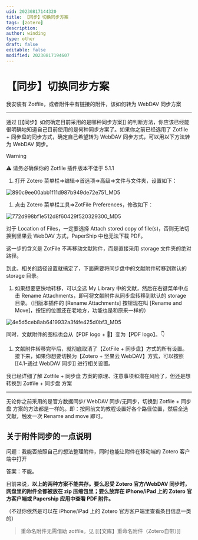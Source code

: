 ```yaml
---
uid: 20230817144320
title: 【同步】切换同步方案
tags: [zotero]
description: 
author: winding
type: other
draft: false
editable: false
modified: 20230817194607
---
```


# 【同步】切换同步方案

我安装有 Zotfile，或者附件中有链接的附件，该如何转为 WebDAV 同步方案

----

通过 [[【同步】如何确定目前采用的是哪种同步方案]] 的判断方法，你应该已经能很明确地知道自己目前使用的是何种同步方案了。如果你之前已经选用了 Zotfile + 同步盘的同步方式，确定自己希望转为 WebDAV 同步方式，可以用以下方法转为 WebDAV 同步。

> [!warning]
> ⚠️ 请务必确保你的 Zotfile 插件版本不低于 5.1.1

1. 打开 Zotero 菜单栏=>编辑=>首选项=>高级=>文件与文件夹，设置如下：

![890c9ee00abb1f11d987b949de72e751_MD5](https://cdn.pkmer.cn/images/202308171548551.png!pkmer)

1. 点击 Zotero 菜单栏工具=>ZotFile Preferences，修改如下：

![772d998bf1e512d8f60429f520329300_MD5](https://cdn.pkmer.cn/images/202308171548552.jpg!pkmer)

对于 Location of Files，一定要选择 Attach stored copy of file(s)，否则无法切换到坚果云 WebDAV 方式，PaperShip 中也无法下载 PDF。

这一步的含义是 ZotFile 不再移动文献附件，而是直接采用 storage 文件夹的绝对路径。

到此，相关的路径设置就搞定了，下面需要将同步盘中的文献附件转移到默认的 storage 目录。

1. 如果想要更快地转移，可以全选 My Library 中的文献，然后在右键菜单中点击 Rename Attachments，即可将文献附件从同步盘转移到默认的 storage 目录。（旧版本插件的 \[Rename Attachments\] 按钮现在叫 \[Rename and Move\]，按钮的位置还在老地方，功能也是和原来一样的）

![4e5d5ceb8ab6419932a3f4fe425d0bf3_MD5](https://cdn.pkmer.cn/images/202308171548553.jpg!pkmer)

同时，文献附件的图标也会从【PDF logo + 🔗】变为【PDF logo】。👇

1. 文献附件转移完毕后，就彻底取消了【ZotFile + 同步盘】方式的所有设置。接下来，如果你想要切换为【Zotero + 坚果云 WebDAV】方式，可以按照 [[4.1-通过 WebDAV 同步]] 进行相关设置。

我已经详细了解 Zotfile + 同步盘 方案的原理、注意事项和潜在风险了，但还是想转换到 Zotfile + 同步盘 方案

----

无论你之前采用的是官方数据同步/ WebDAV 同步/无同步，切换到 Zotfile + 同步盘 方案的方法都是一样的。即：按照前文的教程设置好各个路径位置，然后全选文献，触发一次 Rename and move 即可。

## 关于附件同步的一点说明

问题：我能否按照自己的想法整理附件，同时也能让附件在移动端的 Zotero 客户端中打开

答案：不能。

目前来说，**以上的两种方案不能共存。要么忍受 Zotero 官方/WebDAV 同步时，网盘里的附件全都被放在 zip 压缩包里；要么放弃在 iPhone/iPad 上的 Zotero 官方客户端或 Papership 应用中查看 PDF 附件。**

（不过你依然是可以在 iPhone/iPad 上的 Zotero 官方客户端里查看条目信息一类的）

> 重命名附件无需借助 zotfile。见 [[【文库】重命名附件（Zotero自带）]]